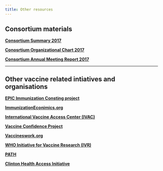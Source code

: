 ```yaml
---   
title: Other resources   
---   
```

## Consortium materials

**[Consortium Summary 2017](/resources/VIMC_consortium_summary_2017.pdf)**

**[Conosrtium Organizational Chart 2017](/resources/VIMC_orgchart_2017.pdf)**

**[Consortium Annual Meeting Report 2017](/resources/VIMC_consortium_annual_meeting_report_2017.pdf)**   

---        

## Other vaccine related intiatives and organisations

**[EPIC Immunization Consting project](https://www.hsph.harvard.edu/epic/)**    

**[ImmunizationEconimics.org](http://immunizationeconomics.org/)**   

**[International Vaccine Access Center (IVAC)](http://www.jhsph.edu/research/centers-and-institutes/ivac/)**  

**[Vaccine Confidence Project](http://www.vaccineconfidence.org/)**   

**[Vaccineswork.org](http://www.vaccineswork.org/)**    

**[WHO Initiative for Vaccine Research (IVR)](http://www.who.int/immunization/en/)**   

**[PATH](http://www.path.org/)**   

**[Clinton Health Access Initiative](http://www.clintonhealthaccess.org/program/vaccines/)**   




